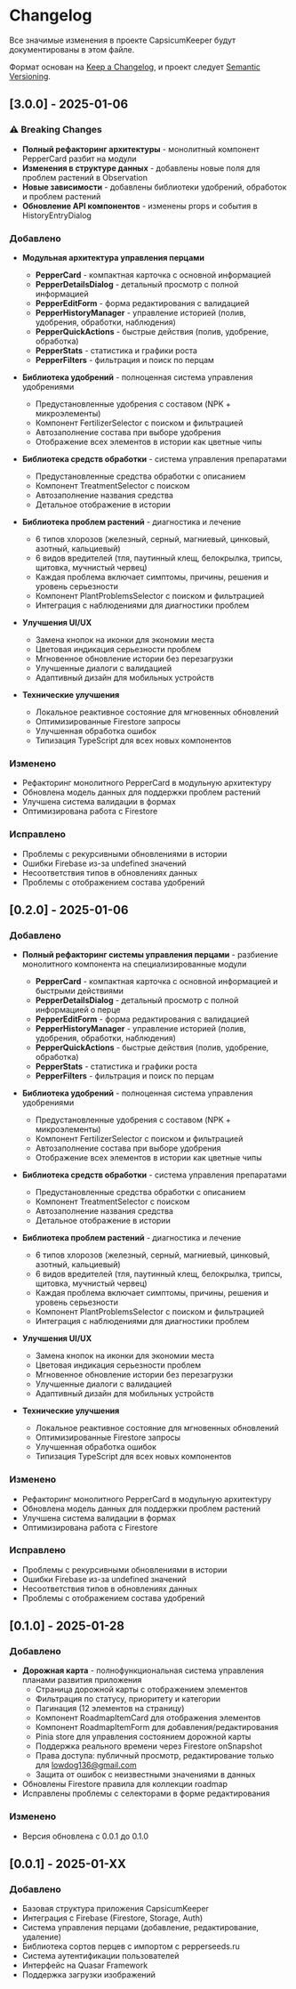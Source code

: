 # Changelog

Все значимые изменения в проекте CapsicumKeeper будут документированы в этом файле.

Формат основан на [Keep a Changelog](https://keepachangelog.com/ru/1.0.0/),
и проект следует [Semantic Versioning](https://semver.org/lang/ru/).

## [3.0.0] - 2025-01-06

### ⚠️ Breaking Changes

- **Полный рефакторинг архитектуры** - монолитный компонент PepperCard разбит на модули
- **Изменения в структуре данных** - добавлены новые поля для проблем растений в Observation
- **Новые зависимости** - добавлены библиотеки удобрений, обработок и проблем растений
- **Обновление API компонентов** - изменены props и события в HistoryEntryDialog

### Добавлено

- **Модульная архитектура управления перцами**

  - **PepperCard** - компактная карточка с основной информацией
  - **PepperDetailsDialog** - детальный просмотр с полной информацией
  - **PepperEditForm** - форма редактирования с валидацией
  - **PepperHistoryManager** - управление историей (полив, удобрения, обработки, наблюдения)
  - **PepperQuickActions** - быстрые действия (полив, удобрение, обработка)
  - **PepperStats** - статистика и графики роста
  - **PepperFilters** - фильтрация и поиск по перцам

- **Библиотека удобрений** - полноценная система управления удобрениями

  - Предустановленные удобрения с составом (NPK + микроэлементы)
  - Компонент FertilizerSelector с поиском и фильтрацией
  - Автозаполнение состава при выборе удобрения
  - Отображение всех элементов в истории как цветные чипы

- **Библиотека средств обработки** - система управления препаратами

  - Предустановленные средства обработки с описанием
  - Компонент TreatmentSelector с поиском
  - Автозаполнение названия средства
  - Детальное отображение в истории

- **Библиотека проблем растений** - диагностика и лечение

  - 6 типов хлорозов (железный, серный, магниевый, цинковый, азотный, кальциевый)
  - 6 видов вредителей (тля, паутинный клещ, белокрылка, трипсы, щитовка, мучнистый червец)
  - Каждая проблема включает симптомы, причины, решения и уровень серьезности
  - Компонент PlantProblemsSelector с поиском и фильтрацией
  - Интеграция с наблюдениями для диагностики проблем

- **Улучшения UI/UX**

  - Замена кнопок на иконки для экономии места
  - Цветовая индикация серьезности проблем
  - Мгновенное обновление истории без перезагрузки
  - Улучшенные диалоги с валидацией
  - Адаптивный дизайн для мобильных устройств

- **Технические улучшения**
  - Локальное реактивное состояние для мгновенных обновлений
  - Оптимизированные Firestore запросы
  - Улучшенная обработка ошибок
  - Типизация TypeScript для всех новых компонентов

### Изменено

- Рефакторинг монолитного PepperCard в модульную архитектуру
- Обновлена модель данных для поддержки проблем растений
- Улучшена система валидации в формах
- Оптимизирована работа с Firestore

### Исправлено

- Проблемы с рекурсивными обновлениями в истории
- Ошибки Firebase из-за undefined значений
- Несоответствия типов в обновлениях данных
- Проблемы с отображением состава удобрений

## [0.2.0] - 2025-01-06

### Добавлено

- **Полный рефакторинг системы управления перцами** - разбиение монолитного компонента на специализированные модули

  - **PepperCard** - компактная карточка с основной информацией и быстрыми действиями
  - **PepperDetailsDialog** - детальный просмотр с полной информацией о перце
  - **PepperEditForm** - форма редактирования с валидацией
  - **PepperHistoryManager** - управление историей (полив, удобрения, обработки, наблюдения)
  - **PepperQuickActions** - быстрые действия (полив, удобрение, обработка)
  - **PepperStats** - статистика и графики роста
  - **PepperFilters** - фильтрация и поиск по перцам

- **Библиотека удобрений** - полноценная система управления удобрениями

  - Предустановленные удобрения с составом (NPK + микроэлементы)
  - Компонент FertilizerSelector с поиском и фильтрацией
  - Автозаполнение состава при выборе удобрения
  - Отображение всех элементов в истории как цветные чипы

- **Библиотека средств обработки** - система управления препаратами

  - Предустановленные средства обработки с описанием
  - Компонент TreatmentSelector с поиском
  - Автозаполнение названия средства
  - Детальное отображение в истории

- **Библиотека проблем растений** - диагностика и лечение

  - 6 типов хлорозов (железный, серный, магниевый, цинковый, азотный, кальциевый)
  - 6 видов вредителей (тля, паутинный клещ, белокрылка, трипсы, щитовка, мучнистый червец)
  - Каждая проблема включает симптомы, причины, решения и уровень серьезности
  - Компонент PlantProblemsSelector с поиском и фильтрацией
  - Интеграция с наблюдениями для диагностики проблем

- **Улучшения UI/UX**

  - Замена кнопок на иконки для экономии места
  - Цветовая индикация серьезности проблем
  - Мгновенное обновление истории без перезагрузки
  - Улучшенные диалоги с валидацией
  - Адаптивный дизайн для мобильных устройств

- **Технические улучшения**
  - Локальное реактивное состояние для мгновенных обновлений
  - Оптимизированные Firestore запросы
  - Улучшенная обработка ошибок
  - Типизация TypeScript для всех новых компонентов

### Изменено

- Рефакторинг монолитного PepperCard в модульную архитектуру
- Обновлена модель данных для поддержки проблем растений
- Улучшена система валидации в формах
- Оптимизирована работа с Firestore

### Исправлено

- Проблемы с рекурсивными обновлениями в истории
- Ошибки Firebase из-за undefined значений
- Несоответствия типов в обновлениях данных
- Проблемы с отображением состава удобрений

## [0.1.0] - 2025-01-28

### Добавлено

- **Дорожная карта** - полнофункциональная система управления планами развития приложения
  - Страница дорожной карты с отображением элементов
  - Фильтрация по статусу, приоритету и категории
  - Пагинация (12 элементов на страницу)
  - Компонент RoadmapItemCard для отображения элементов
  - Компонент RoadmapItemForm для добавления/редактирования
  - Pinia store для управления состоянием дорожной карты
  - Поддержка реального времени через Firestore onSnapshot
  - Права доступа: публичный просмотр, редактирование только для lowdog136@gmail.com
  - Защита от ошибок с неизвестными значениями в данных
- Обновлены Firestore правила для коллекции roadmap
- Исправлены проблемы с селекторами в форме редактирования

### Изменено

- Версия обновлена с 0.0.1 до 0.1.0

## [0.0.1] - 2025-01-XX

### Добавлено

- Базовая структура приложения CapsicumKeeper
- Интеграция с Firebase (Firestore, Storage, Auth)
- Система управления перцами (добавление, редактирование, удаление)
- Библиотека сортов перцев с импортом с pepperseeds.ru
- Система аутентификации пользователей
- Интерфейс на Quasar Framework
- Поддержка загрузки изображений
